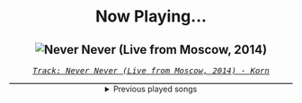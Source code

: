 <div align="center"> 
<h1>Now Playing...</h1>

![Never Never (Live from Moscow, 2014)](https://i.scdn.co/image/ab67616d00001e02446ab19ca7fd4c513770fe23)
--
_<samp><a href="https://open.spotify.com/track/0vdQIclxZZeJ48lkQhzVfE">Track: Never Never (Live from Moscow, 2014) - Korn</a></samp>_

<div style="border: 1px #4B5054 solid"></div>
<details>
  <summary>
    Previous played songs
  </summary>
  <table>
    <thead>
      <tr>
        <th>
          Artist
        </th>
        <th>
          Song
        </th>
        <th>
          Link
        </th>
      </tr>
    </thead>
    <tbody>
      <tr><td>Korn</td><td>Never Never (Live from Moscow, 2014)</td><td><a href="https://open.spotify.com/track/0vdQIclxZZeJ48lkQhzVfE">https://open.spotify.com/track/0vdQIclxZZeJ48lkQhzVfE</a></td></tr><tr><td>Korn</td><td>Everything Falls Apart</td><td><a href="https://open.spotify.com/track/0Xw7EDSxZVLj66AtooPzsJ">https://open.spotify.com/track/0Xw7EDSxZVLj66AtooPzsJ</a></td></tr><tr><td>Korn</td><td>Let the Guilt Go</td><td><a href="https://open.spotify.com/track/0N9jhnB1JNq04yzAXZ0FQ0">https://open.spotify.com/track/0N9jhnB1JNq04yzAXZ0FQ0</a></td></tr><tr><td>Korn</td><td>Uber-time</td><td><a href="https://open.spotify.com/track/3r2F9UftJAFykQyOcumuma">https://open.spotify.com/track/3r2F9UftJAFykQyOcumuma</a></td></tr><tr><td>Korn</td><td>Word Up!</td><td><a href="https://open.spotify.com/track/73U1KkjdT0sMgGaKn3P6Z4">https://open.spotify.com/track/73U1KkjdT0sMgGaKn3P6Z4</a></td></tr><tr><td>Korn</td><td>Freak On a Leash</td><td><a href="https://open.spotify.com/track/6W21LNLz9Sw7sUSNWMSHRu">https://open.spotify.com/track/6W21LNLz9Sw7sUSNWMSHRu</a></td></tr><tr><td>Tetrarch</td><td>Anything Like Myself</td><td><a href="https://open.spotify.com/track/7A8VQqrpJVld15zzPjV2vU">https://open.spotify.com/track/7A8VQqrpJVld15zzPjV2vU</a></td></tr><tr><td>Sleep Token</td><td>Emergence</td><td><a href="https://open.spotify.com/track/2OMjHcniFxzijWX7EaBrXE">https://open.spotify.com/track/2OMjHcniFxzijWX7EaBrXE</a></td></tr><tr><td>The Home Team</td><td>Worthy</td><td><a href="https://open.spotify.com/track/6UcydD46iXzyCpoJYeM8tG">https://open.spotify.com/track/6UcydD46iXzyCpoJYeM8tG</a></td></tr><tr><td>Rocco Minichiello</td><td>Fade To Black B13a (from Bleach) - Metal Version</td><td><a href="https://open.spotify.com/track/4KTxPcmVKPH6F9H2IoyMOF">https://open.spotify.com/track/4KTxPcmVKPH6F9H2IoyMOF</a></td></tr><tr><td>Rocco Minichiello</td><td>Invasion (from "Bleach") - Metal Version</td><td><a href="https://open.spotify.com/track/6MbS9XB99RDCTqjLxa3Wzy">https://open.spotify.com/track/6MbS9XB99RDCTqjLxa3Wzy</a></td></tr><tr><td>Rocco Minichiello</td><td>Clavar La Espada (from "Bleach") - Metal Version</td><td><a href="https://open.spotify.com/track/33SLqtslna32dFW5wm8KWg">https://open.spotify.com/track/33SLqtslna32dFW5wm8KWg</a></td></tr><tr><td>Rocco Minichiello</td><td>Stand Up Be Strong (from "Bleach") - Metal Version</td><td><a href="https://open.spotify.com/track/3SJvpSo9KoDFzKX3jPzP3E">https://open.spotify.com/track/3SJvpSo9KoDFzKX3jPzP3E</a></td></tr><tr><td>Rocco Minichiello</td><td>Treachery (from "Bleach") - Metal Version</td><td><a href="https://open.spotify.com/track/6DedcdH8ri4pgtllVhPbLx">https://open.spotify.com/track/6DedcdH8ri4pgtllVhPbLx</a></td></tr><tr><td>花冷え。</td><td>Spicy Queen</td><td><a href="https://open.spotify.com/track/6UtV1xntPbEgbbY8Dh2tQn">https://open.spotify.com/track/6UtV1xntPbEgbbY8Dh2tQn</a></td></tr><tr><td>Villain of the Story</td><td>The First Time</td><td><a href="https://open.spotify.com/track/1X2RW9F5YdFwc4dzT7D4EC">https://open.spotify.com/track/1X2RW9F5YdFwc4dzT7D4EC</a></td></tr><tr><td>Wolves At The Gate</td><td>wandering</td><td><a href="https://open.spotify.com/track/04AkrEw2TJkBDjuNs7zmba">https://open.spotify.com/track/04AkrEw2TJkBDjuNs7zmba</a></td></tr><tr><td>DEXCORE</td><td>Savior - WE WERE HERE ver.</td><td><a href="https://open.spotify.com/track/4Hm5HLfNFrw5BLcCAW5NDm">https://open.spotify.com/track/4Hm5HLfNFrw5BLcCAW5NDm</a></td></tr><tr><td>ASHEN</td><td>Sacrifice</td><td><a href="https://open.spotify.com/track/4ND4l5lR2x1afR6BGuLFQ2">https://open.spotify.com/track/4ND4l5lR2x1afR6BGuLFQ2</a></td></tr><tr><td>STARSET</td><td>dark things</td><td><a href="https://open.spotify.com/track/1dLNAd3vEzx4g73cPQUyUS">https://open.spotify.com/track/1dLNAd3vEzx4g73cPQUyUS</a></td></tr>
    </tbody>
  </table>
</details>

</div>
